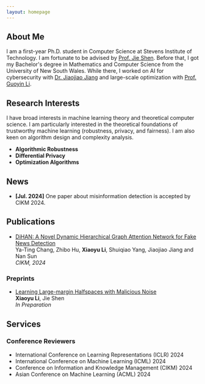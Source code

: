 ```yaml
---
layout: homepage
---
```


## About Me

I am a first-year Ph.D. student in Computer Science at Stevens Institute of Technology. I am fortunate to be advised by [Prof. Jie Shen](https://sites.google.com/site/jieshensjtu/). Before that, I got my Bachelor's degree in Mathematics and Computer Science from the University of New South Wales. While there, I worked on AI for cybersecurity with [Dr. Jiaojiao Jiang](https://research.unsw.edu.au/people/dr-jiaojiao-jiang) and large-scale optimization with [Prof. Guoyin Li](https://web.maths.unsw.edu.au/~gyli/).

## Research Interests

I have broad interests in machine learning theory and theoretical computer science. I am particularly interested in the theoretical foundations of trustworthy machine learning (robustness, privacy, and fairness). I am also keen on algorithm design and complexity analysis.

- **Algorithmic Robustness**
- **Differential Privacy**
- **Optimization Algorithms**

## News

- **[Jul. 2024]** One paper about misinformation detection is accepted by CIKM 2024.

## Publications

- [DiHAN: A Novel Dynamic Hierarchical Graph Attention Network for Fake News Detection](https://xiaoyulics.github.io/assets/files/Fake_News_Detection_on_Dynamic_Heterogeneous_Networks.pdf)<br>
  Ya-Ting Chang, Zhibo Hu, **Xiaoyu Li**, Shuiqiao Yang, Jiaojiao Jiang and Nan Sun<br>
  *CIKM, 2024*

### Preprints

- [Learning Large-margin Halfspaces with Malicious Noise]()<br>
  **Xiaoyu Li**, Jie Shen<br>
  *In Preparation*

## Services

### Conference Reviewers

- International Conference on Learning Representations (ICLR) 2024
- International Conference on Machine Learning (ICML) 2024
- Conference on Information and Knowledge Management (CIKM) 2024
- Asian Conference on Machine Learning (ACML) 2024
